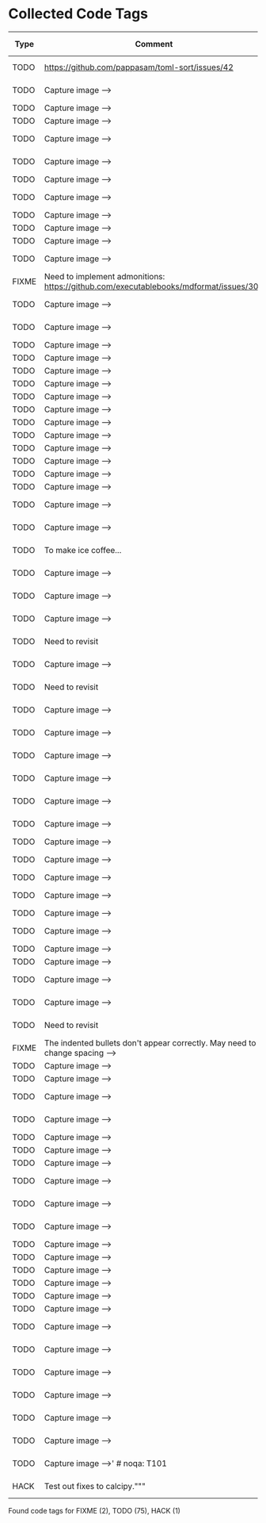 # Collected Code Tags

| Type   | Comment                                                                                                                                                    | Last Edit   | Source File                                                                                                                                                                                |
|--------|------------------------------------------------------------------------------------------------------------------------------------------------------------|-------------|--------------------------------------------------------------------------------------------------------------------------------------------------------------------------------------------|
| TODO   | https://github.com/pappasam/toml-sort/issues/42                                                                                                            | 2023-02-26  | [.pre-commit-config.yaml:74](https://github.com/KyleKing/recipes/blame/d7cf622daf5550db5fb8501d379de6ac8269f360/.pre-commit-config.yaml#L73)                                               |
| TODO   | Capture image -->                                                                                                                                          | 2021-06-06  | [_recipe_template.md:13](https://github.com/KyleKing/recipes/blame/2f5f04155f293e8b8a4a6f94c895f9a199038045/_recipe_template.md#L10)                                                       |
| TODO   | Capture image -->                                                    |                                                                                     | 2021-10-26  | [docs/bread/__TOC.md:5](https://github.com/KyleKing/recipes/blame/46e6db7083ad3b0a608b1b82502ebedb3e66cdec/docs/bread/__TOC.md#L5)                                                         |
| TODO   | Capture image -->                                                    |                                                                                     | 2021-10-26  | [docs/bread/__TOC.md:7](https://github.com/KyleKing/recipes/blame/46e6db7083ad3b0a608b1b82502ebedb3e66cdec/docs/bread/__TOC.md#L7)                                                         |
| TODO   | Capture image -->                                                                                                                                          | 2021-03-06  | [docs/bread/base_recipe_for_no_knead_bread.md:15](https://github.com/KyleKing/recipes/blame/8d9479ad6e049e761e5ad6a0cb8214d50c9b82d6/docs/bread/base_recipe_for_no_knead_bread.md#L16)     |
| TODO   | Capture image -->                                                                                                                                          | 2021-10-13  | [docs/bread/pretzels.md:13](https://github.com/KyleKing/recipes/blame/d5a88aa3d80486c6c9b1362019669555740e3326/docs/bread/pretzels.md#L10)                                                 |
| TODO   | Capture image -->                                                                                                                                        | | 2021-10-26  | [docs/breakfast/__TOC.md:9](https://github.com/KyleKing/recipes/blame/46e6db7083ad3b0a608b1b82502ebedb3e66cdec/docs/breakfast/__TOC.md#L11)                                                |
| TODO   | Capture image -->                                                                                                                                          | 2021-05-15  | [docs/breakfast/hash.md:13](https://github.com/KyleKing/recipes/blame/1d45449107e86f3843a3051a6e3a4d43b060cea4/docs/breakfast/hash.md#L14)                                                 |
| TODO   | Capture image -->                                                                                                            |                             | 2021-10-26  | [docs/dessert/__TOC.md:6](https://github.com/KyleKing/recipes/blame/46e6db7083ad3b0a608b1b82502ebedb3e66cdec/docs/dessert/__TOC.md#L7)                                                     |
| TODO   | Capture image -->                                                                                                            |                             | 2021-10-26  | [docs/dessert/__TOC.md:17](https://github.com/KyleKing/recipes/blame/46e6db7083ad3b0a608b1b82502ebedb3e66cdec/docs/dessert/__TOC.md#L22)                                                   |
| TODO   | Capture image -->                                                                                                            |                             | 2021-10-26  | [docs/dessert/__TOC.md:28](https://github.com/KyleKing/recipes/blame/46e6db7083ad3b0a608b1b82502ebedb3e66cdec/docs/dessert/__TOC.md#L38)                                                   |
| TODO   | Capture image -->                                                                                                                                          | 2020-12-06  | [docs/dessert/baked_apples.md:15](https://github.com/KyleKing/recipes/blame/e948debd7fe852fd10eb0575278728252d027bad/docs/dessert/baked_apples.md#L16)                                     |
| FIXME  | Need to implement admonitions: https://github.com/executablebooks/mdformat/issues/309                                                                      | 2022-02-27  | [docs/dessert/chocolatines.md:36](https://github.com/KyleKing/recipes/blame/c17d66310b9f5d71e35530942f124df79c8fa500/docs/dessert/chocolatines.md#L36)                                     |
| TODO   | Capture image -->                                                                                                                                          | 2020-12-06  | [docs/dessert/collens_peanut_butter_bars.md:13](https://github.com/KyleKing/recipes/blame/e948debd7fe852fd10eb0575278728252d027bad/docs/dessert/collens_peanut_butter_bars.md#L14)         |
| TODO   | Capture image -->                                                                                                                                          | 2020-12-06  | [docs/dessert/pineapple_upside_down_cake.md:15](https://github.com/KyleKing/recipes/blame/e948debd7fe852fd10eb0575278728252d027bad/docs/dessert/pineapple_upside_down_cake.md#L16)         |
| TODO   | Capture image -->                                                                |                                                                         | 2022-10-21  | [docs/drinks/__TOC.md:5](https://github.com/KyleKing/recipes/blame/42aa33a5156ff447363f99491340985224f8d15a/docs/drinks/__TOC.md#L5)                                                       |
| TODO   | Capture image -->                                                                |                                                                         | 2022-10-21  | [docs/drinks/__TOC.md:6](https://github.com/KyleKing/recipes/blame/42aa33a5156ff447363f99491340985224f8d15a/docs/drinks/__TOC.md#L6)                                                       |
| TODO   | Capture image -->                                                                |                                                                         | 2022-10-21  | [docs/drinks/__TOC.md:8](https://github.com/KyleKing/recipes/blame/42aa33a5156ff447363f99491340985224f8d15a/docs/drinks/__TOC.md#L8)                                                       |
| TODO   | Capture image -->                                                                |                                                                         | 2022-10-21  | [docs/drinks/__TOC.md:10](https://github.com/KyleKing/recipes/blame/42aa33a5156ff447363f99491340985224f8d15a/docs/drinks/__TOC.md#L10)                                                     |
| TODO   | Capture image -->                                                                |                                                                         | 2022-10-21  | [docs/drinks/__TOC.md:11](https://github.com/KyleKing/recipes/blame/42aa33a5156ff447363f99491340985224f8d15a/docs/drinks/__TOC.md#L11)                                                     |
| TODO   | Capture image -->                                                                |                                                                         | 2022-10-21  | [docs/drinks/__TOC.md:12](https://github.com/KyleKing/recipes/blame/42aa33a5156ff447363f99491340985224f8d15a/docs/drinks/__TOC.md#L12)                                                     |
| TODO   | Capture image -->                                                                |                                                                         | 2022-10-21  | [docs/drinks/__TOC.md:13](https://github.com/KyleKing/recipes/blame/42aa33a5156ff447363f99491340985224f8d15a/docs/drinks/__TOC.md#L13)                                                     |
| TODO   | Capture image -->                                                                |                                                                         | 2022-10-21  | [docs/drinks/__TOC.md:14](https://github.com/KyleKing/recipes/blame/42aa33a5156ff447363f99491340985224f8d15a/docs/drinks/__TOC.md#L14)                                                     |
| TODO   | Capture image -->                                                                |                                                                         | 2022-10-21  | [docs/drinks/__TOC.md:15](https://github.com/KyleKing/recipes/blame/42aa33a5156ff447363f99491340985224f8d15a/docs/drinks/__TOC.md#L15)                                                     |
| TODO   | Capture image -->                                                                |                                                                         | 2022-10-21  | [docs/drinks/__TOC.md:17](https://github.com/KyleKing/recipes/blame/42aa33a5156ff447363f99491340985224f8d15a/docs/drinks/__TOC.md#L17)                                                     |
| TODO   | Capture image -->                                                                |                                                                         | 2022-10-21  | [docs/drinks/__TOC.md:19](https://github.com/KyleKing/recipes/blame/42aa33a5156ff447363f99491340985224f8d15a/docs/drinks/__TOC.md#L19)                                                     |
| TODO   | Capture image -->                                                                |                                                                         | 2022-10-21  | [docs/drinks/__TOC.md:22](https://github.com/KyleKing/recipes/blame/42aa33a5156ff447363f99491340985224f8d15a/docs/drinks/__TOC.md#L22)                                                     |
| TODO   | Capture image -->                                                                                                                                          | 2020-12-06  | [docs/drinks/between_the_sheets.md:11](https://github.com/KyleKing/recipes/blame/e948debd7fe852fd10eb0575278728252d027bad/docs/drinks/between_the_sheets.md#L14)                           |
| TODO   | Capture image -->                                                                                                                                          | 2020-12-06  | [docs/drinks/chilly_chile_paloma.md:13](https://github.com/KyleKing/recipes/blame/e948debd7fe852fd10eb0575278728252d027bad/docs/drinks/chilly_chile_paloma.md#L16)                         |
| TODO   | To make ice coffee...                                                                                                                                      | 2022-02-20  | [docs/drinks/coffee.md:29](https://github.com/KyleKing/recipes/blame/7308849bf0d83ec329a3f1cf4f38b58401992e8c/docs/drinks/coffee.md#L29)                                                   |
| TODO   | Capture image -->                                                                                                                                          | 2021-01-17  | [docs/drinks/eggnog.md:13](https://github.com/KyleKing/recipes/blame/d3efdf41b90b163fbc58c10290088faf4eb21173/docs/drinks/eggnog.md#L14)                                                   |
| TODO   | Capture image -->                                                                                                                                          | 2021-05-16  | [docs/drinks/mock-a-rita.md:13](https://github.com/KyleKing/recipes/blame/ab60a24d31738a63c6c864a175e4507bc7807f5c/docs/drinks/mock-a-rita.md#L14)                                         |
| TODO   | Capture image -->                                                                                                                                          | 2020-12-06  | [docs/drinks/pina_colada.md:15](https://github.com/KyleKing/recipes/blame/e948debd7fe852fd10eb0575278728252d027bad/docs/drinks/pina_colada.md#L16)                                         |
| TODO   | Need to revisit                                                                                                                                            | 2023-01-12  | [docs/drinks/pina_colada.md:34](https://github.com/KyleKing/recipes/blame/0507b8c93009404ccd2220b5169f2755b41ba8ae/docs/drinks/pina_colada.md#L34)                                         |
| TODO   | Capture image -->                                                                                                                                          | 2020-12-06  | [docs/drinks/pina_con_lima.md:15](https://github.com/KyleKing/recipes/blame/e948debd7fe852fd10eb0575278728252d027bad/docs/drinks/pina_con_lima.md#L16)                                     |
| TODO   | Need to revisit                                                                                                                                            | 2023-01-12  | [docs/drinks/pina_con_lima.md:34](https://github.com/KyleKing/recipes/blame/0507b8c93009404ccd2220b5169f2755b41ba8ae/docs/drinks/pina_con_lima.md#L34)                                     |
| TODO   | Capture image -->                                                                                                                                          | 2021-02-26  | [docs/drinks/sidecar.md:13](https://github.com/KyleKing/recipes/blame/6b8fa7a06302c6c3d832b5d730a6fea82234cdde/docs/drinks/sidecar.md#L14)                                                 |
| TODO   | Capture image -->                                                                                                                                          | 2020-12-06  | [docs/drinks/simple_syrup.md:13](https://github.com/KyleKing/recipes/blame/e948debd7fe852fd10eb0575278728252d027bad/docs/drinks/simple_syrup.md#L14)                                       |
| TODO   | Capture image -->                                                                                                                                          | 2022-02-20  | [docs/drinks/spice_75.md:13](https://github.com/KyleKing/recipes/blame/d0fb00741059e2f4ce679651500657de2f534c0d/docs/drinks/spice_75.md#L10)                                               |
| TODO   | Capture image -->                                                                                                                                          | 2021-01-13  | [docs/drinks/spicy_watermelon_margarita.md:11](https://github.com/KyleKing/recipes/blame/043d0c178ea20ae3561327524a34c912ab72c06d/docs/drinks/spicy_watermelon_margarita.md#L12)           |
| TODO   | Capture image -->                                                                                                                                          | 2022-02-18  | [docs/drinks/strawberry_whiskey_smash.md:13](https://github.com/KyleKing/recipes/blame/a3fc708a22d497b4d5e204e542154c052d7e3f49/docs/drinks/strawberry_whiskey_smash.md#L10)               |
| TODO   | Capture image -->                                                                                                                                          | 2022-01-15  | [docs/drinks/winter_whiskey_sour.md:13](https://github.com/KyleKing/recipes/blame/7c4664a8053c6f11a21640d04846db75c6c8cd16/docs/drinks/winter_whiskey_sour.md#L10)                         |
| TODO   | Capture image -->                                                                                                        |                                 | 2021-10-26  | [docs/meals/__TOC.md:12](https://github.com/KyleKing/recipes/blame/46e6db7083ad3b0a608b1b82502ebedb3e66cdec/docs/meals/__TOC.md#L12)                                                       |
| TODO   | Capture image -->                                                                                                                                          | 2020-12-06  | [docs/meals/oven-baked_sausage.md:15](https://github.com/KyleKing/recipes/blame/37e530b8bd978ab3d5f92326044dc04a13586ce8/docs/meals/oven-baked_sausage.md#L16)                             |
| TODO   | Capture image -->                                                                                                                    |                     | 2021-12-02  | [docs/pasta/__TOC.md:6](https://github.com/KyleKing/recipes/blame/f2f17a940327a9e4aab2cda4be0602f65bee2fc2/docs/pasta/__TOC.md#L8)                                                         |
| TODO   | Capture image -->                                                                                                                                          | 2020-12-06  | [docs/pasta/classic_pasta_and_mushrooms.md:15](https://github.com/KyleKing/recipes/blame/e948debd7fe852fd10eb0575278728252d027bad/docs/pasta/classic_pasta_and_mushrooms.md#L16)           |
| TODO   | Capture image -->                                                                                      |                                                   | 2022-10-21  | [docs/poultry/__TOC.md:6](https://github.com/KyleKing/recipes/blame/42aa33a5156ff447363f99491340985224f8d15a/docs/poultry/__TOC.md#L6)                                                     |
| TODO   | Capture image -->                                                                                                                                          | 2020-12-06  | [docs/poultry/chicken_shawarma.md:13](https://github.com/KyleKing/recipes/blame/e948debd7fe852fd10eb0575278728252d027bad/docs/poultry/chicken_shawarma.md#L16)                             |
| TODO   | Capture image -->                                                                  |                                                                       | 2022-01-05  | [docs/seafood/__TOC.md:8](https://github.com/KyleKing/recipes/blame/320a1a5f3ff54016bd04a01fa965c94c2215229d/docs/seafood/__TOC.md#L9)                                                     |
| TODO   | Capture image -->                                                                  |                                                                       | 2022-03-10  | [docs/seafood/__TOC.md:12](https://github.com/KyleKing/recipes/blame/663aded781cc1d9f9e104ed1a3e44990bb053796/docs/seafood/__TOC.md#L13)                                                   |
| TODO   | Capture image -->                                                                                                                                          | 2020-12-06  | [docs/seafood/oven_baked_fish_with_tomatoes.md:15](https://github.com/KyleKing/recipes/blame/e948debd7fe852fd10eb0575278728252d027bad/docs/seafood/oven_baked_fish_with_tomatoes.md#L16)   |
| TODO   | Capture image -->                                                                                                                                          | 2022-03-10  | [docs/seafood/spicy_salmon_roll_bowls.md:13](https://github.com/KyleKing/recipes/blame/663aded781cc1d9f9e104ed1a3e44990bb053796/docs/seafood/spicy_salmon_roll_bowls.md#L13)               |
| TODO   | Need to revisit                                                                                                                                            | 2023-01-12  | [docs/sides/emily_english_roasted_potatoes.md:36](https://github.com/KyleKing/recipes/blame/0507b8c93009404ccd2220b5169f2755b41ba8ae/docs/sides/emily_english_roasted_potatoes.md#L36)     |
| FIXME  | The indented bullets don't appear correctly. May need to change spacing -->                                                                                | 2022-09-15  | [docs/sides/hummus.md:19](https://github.com/KyleKing/recipes/blame/4033ab8e31206f15637e08d7fe642b5e937b0e9b/docs/sides/hummus.md#L19)                                                     |
| TODO   | Capture image -->                                                                                                            |                             | 2021-10-26  | [docs/soup/__TOC.md:5](https://github.com/KyleKing/recipes/blame/46e6db7083ad3b0a608b1b82502ebedb3e66cdec/docs/soup/__TOC.md#L7)                                                           |
| TODO   | Capture image -->                                                                                                            |                             | 2022-08-04  | [docs/soup/__TOC.md:11](https://github.com/KyleKing/recipes/blame/17e65736a9e72613976a92dee5fb7286e7079078/docs/soup/__TOC.md#L14)                                                         |
| TODO   | Capture image -->                                                                                                                                          | 2020-12-06  | [docs/soup/chicken_noodle_soup.md:13](https://github.com/KyleKing/recipes/blame/e948debd7fe852fd10eb0575278728252d027bad/docs/soup/chicken_noodle_soup.md#L14)                             |
| TODO   | Capture image -->                                                                                                                                          | 2022-04-21  | [docs/soup/lentil_soup.md:13](https://github.com/KyleKing/recipes/blame/b22f88e6c9554415e57da2329715aa2bd8285dfe/docs/soup/lentil_soup.md#L13)                                             |
| TODO   | Capture image -->                                                            |                                                                             | 2021-10-26  | [docs/sushi/__TOC.md:10](https://github.com/KyleKing/recipes/blame/46e6db7083ad3b0a608b1b82502ebedb3e66cdec/docs/sushi/__TOC.md#L10)                                                       |
| TODO   | Capture image -->                                                            |                                                                             | 2021-10-26  | [docs/sushi/__TOC.md:13](https://github.com/KyleKing/recipes/blame/46e6db7083ad3b0a608b1b82502ebedb3e66cdec/docs/sushi/__TOC.md#L13)                                                       |
| TODO   | Capture image -->                                                            |                                                                             | 2021-10-26  | [docs/sushi/__TOC.md:15](https://github.com/KyleKing/recipes/blame/46e6db7083ad3b0a608b1b82502ebedb3e66cdec/docs/sushi/__TOC.md#L15)                                                       |
| TODO   | Capture image -->                                                                                                                                          | 2020-12-06  | [docs/sushi/shrimp_and_avocado.md:13](https://github.com/KyleKing/recipes/blame/e948debd7fe852fd10eb0575278728252d027bad/docs/sushi/shrimp_and_avocado.md#L16)                             |
| TODO   | Capture image -->                                                                                                                                          | 2020-12-06  | [docs/sushi/smoked_salmon_nigiri.md:13](https://github.com/KyleKing/recipes/blame/e948debd7fe852fd10eb0575278728252d027bad/docs/sushi/smoked_salmon_nigiri.md#L16)                         |
| TODO   | Capture image -->                                                                                                                                          | 2020-12-06  | [docs/sushi/vegetable_rolls.md:11](https://github.com/KyleKing/recipes/blame/e948debd7fe852fd10eb0575278728252d027bad/docs/sushi/vegetable_rolls.md#L14)                                   |
| TODO   | Capture image -->                                                                                                  |                                       | 2023-04-05  | [docs/veggie/__TOC.md:8](https://github.com/KyleKing/recipes/blame/8db6f2823b49af010f70c446f03b31d43a0f8551/docs/veggie/__TOC.md#L8)                                                       |
| TODO   | Capture image -->                                                                                                  |                                       | 2023-04-05  | [docs/veggie/__TOC.md:13](https://github.com/KyleKing/recipes/blame/8db6f2823b49af010f70c446f03b31d43a0f8551/docs/veggie/__TOC.md#L13)                                                     |
| TODO   | Capture image -->                                                                                                  |                                       | 2023-04-05  | [docs/veggie/__TOC.md:17](https://github.com/KyleKing/recipes/blame/8db6f2823b49af010f70c446f03b31d43a0f8551/docs/veggie/__TOC.md#L17)                                                     |
| TODO   | Capture image -->                                                                                                  |                                       | 2023-04-05  | [docs/veggie/__TOC.md:18](https://github.com/KyleKing/recipes/blame/8db6f2823b49af010f70c446f03b31d43a0f8551/docs/veggie/__TOC.md#L18)                                                     |
| TODO   | Capture image -->                                                                                                  |                                       | 2023-04-05  | [docs/veggie/__TOC.md:20](https://github.com/KyleKing/recipes/blame/8db6f2823b49af010f70c446f03b31d43a0f8551/docs/veggie/__TOC.md#L20)                                                     |
| TODO   | Capture image -->                                                                                                  |                                       | 2023-04-05  | [docs/veggie/__TOC.md:21](https://github.com/KyleKing/recipes/blame/8db6f2823b49af010f70c446f03b31d43a0f8551/docs/veggie/__TOC.md#L21)                                                     |
| TODO   | Capture image -->                                                                                                                                          | 2022-05-30  | [docs/veggie/cauliflower_and_chickpea_masala.md:13](https://github.com/KyleKing/recipes/blame/023b712e93140089dc39e26d1b885a83d2016281/docs/veggie/cauliflower_and_chickpea_masala.md#L13) |
| TODO   | Capture image -->                                                                                                                                          | 2020-12-06  | [docs/veggie/crispy_baked_sweet_potato_fries.md:13](https://github.com/KyleKing/recipes/blame/e948debd7fe852fd10eb0575278728252d027bad/docs/veggie/crispy_baked_sweet_potato_fries.md#L16) |
| TODO   | Capture image -->                                                                                                                                          | 2020-12-06  | [docs/veggie/green_chile_mac.md:13](https://github.com/KyleKing/recipes/blame/e948debd7fe852fd10eb0575278728252d027bad/docs/veggie/green_chile_mac.md#L16)                                 |
| TODO   | Capture image -->                                                                                                                                          | 2020-12-06  | [docs/veggie/guacamole.md:13](https://github.com/KyleKing/recipes/blame/e948debd7fe852fd10eb0575278728252d027bad/docs/veggie/guacamole.md#L16)                                             |
| TODO   | Capture image -->                                                                                                                                          | 2022-04-14  | [docs/veggie/instant_pot_vegetarian_chili.md:13](https://github.com/KyleKing/recipes/blame/ac05846f420851ce02a60d56852742469c1aae70/docs/veggie/instant_pot_vegetarian_chili.md#L13)       |
| TODO   | Capture image -->                                                                                                                                          | 2020-12-06  | [docs/veggie/karens_roasted_veggie_bowls.md:11](https://github.com/KyleKing/recipes/blame/e948debd7fe852fd10eb0575278728252d027bad/docs/veggie/karens_roasted_veggie_bowls.md#L14)         |
| TODO   | Capture image -->'  # noqa: T101                                                                                                                           | 2020-12-06  | [recipes/formatter.py:87](https://github.com/KyleKing/recipes/blame/e948debd7fe852fd10eb0575278728252d027bad/recipes/formatter.py#L63)                                                     |
| HACK   | Test out fixes to calcipy."""                                                                                                                              | 2023-04-05  | [recipes/tasks.py:71](https://github.com/KyleKing/recipes/blame/303c807e4cdbbc730f274712e4d25a70bcbee228/recipes/tasks.py#L71)                                                             |

Found code tags for FIXME (2), TODO (75), HACK (1)

<!-- calcipy_skip_tags -->
